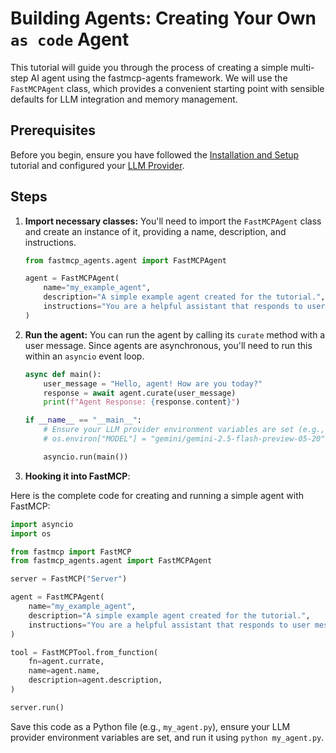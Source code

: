 # Building Agents: Creating Your Own `as code` Agent

This tutorial will guide you through the process of creating a simple multi-step AI agent using the fastmcp-agents framework. We will use the `FastMCPAgent` class, which provides a convenient starting point with sensible defaults for LLM integration and memory management.

## Prerequisites

Before you begin, ensure you have followed the [Installation and Setup](../../quickstart.md) tutorial and configured your [LLM Provider](../../quickstart.md#configuring-your-provider-and-model).

## Steps

1.  **Import necessary classes:**
    You'll need to import the `FastMCPAgent` class and create an instance of it, providing a name, description, and instructions.

    ```python
    from fastmcp_agents.agent import FastMCPAgent

    agent = FastMCPAgent(
        name="my_example_agent",
        description="A simple example agent created for the tutorial.",
        instructions="You are a helpful assistant that responds to user messages.",
    )
    ```

2.  **Run the agent:**
    You can run the agent by calling its `curate` method with a user message. Since agents are asynchronous, you'll need to run this within an `asyncio` event loop.

    ```python
    async def main():
        user_message = "Hello, agent! How are you today?"
        response = await agent.curate(user_message)
        print(f"Agent Response: {response.content}")

    if __name__ == "__main__":
        # Ensure your LLM provider environment variables are set (e.g., MODEL)
        # os.environ["MODEL"] = "gemini/gemini-2.5-flash-preview-05-20" # Example if not set externally

        asyncio.run(main())
    ```

3.  **Hooking it into FastMCP**: 

Here is the complete code for creating and running a simple agent with FastMCP:

```python
import asyncio
import os

from fastmcp import FastMCP
from fastmcp_agents.agent import FastMCPAgent

server = FastMCP("Server")

agent = FastMCPAgent(
    name="my_example_agent",
    description="A simple example agent created for the tutorial.",
    instructions="You are a helpful assistant that responds to user messages.",
)

tool = FastMCPTool.from_function(
    fn=agent.currate,
    name=agent.name,
    description=agent.description,
)

server.run()
```

Save this code as a Python file (e.g., `my_agent.py`), ensure your LLM provider environment variables are set, and run it using `python my_agent.py`.
